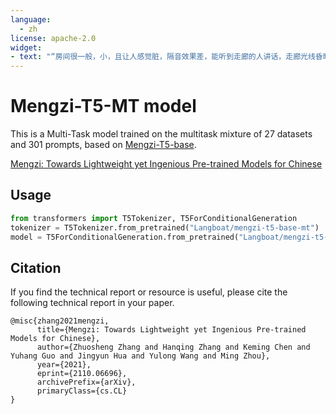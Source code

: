 ```yaml
---
language: 
  - zh
license: apache-2.0
widget:
- text: "“房间很一般，小，且让人感觉脏，隔音效果差，能听到走廊的人讲话，走廊光线昏暗，旁边没有什么可吃” 这条评论的态度是什么？"
---
```


# Mengzi-T5-MT model
This is a Multi-Task model trained on the multitask mixture of 27 datasets and 301 prompts, based on [Mengzi-T5-base](https://huggingface.co/Langboat/mengzi-t5-base).

[Mengzi: Towards Lightweight yet Ingenious Pre-trained Models for Chinese](https://arxiv.org/abs/2110.06696)

## Usage
```python
from transformers import T5Tokenizer, T5ForConditionalGeneration
tokenizer = T5Tokenizer.from_pretrained("Langboat/mengzi-t5-base-mt")
model = T5ForConditionalGeneration.from_pretrained("Langboat/mengzi-t5-base-mt")
```

## Citation
If you find the technical report or resource is useful, please cite the following technical report in your paper.
```
@misc{zhang2021mengzi,
      title={Mengzi: Towards Lightweight yet Ingenious Pre-trained Models for Chinese}, 
      author={Zhuosheng Zhang and Hanqing Zhang and Keming Chen and Yuhang Guo and Jingyun Hua and Yulong Wang and Ming Zhou},
      year={2021},
      eprint={2110.06696},
      archivePrefix={arXiv},
      primaryClass={cs.CL}
}
```
